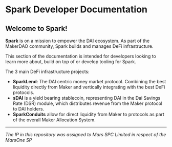# Spark Developer Documentation

## **Welcome to Spark!**

**Spark** is on a mission to empower the DAI ecosystem. As part of the MakerDAO community, Spark builds and manages DeFi infrastructure.



This section of the documentation is intended for developers looking to learn more about, build on top of or develop tooling for Spark.



The 3 main DeFi infrastructure projects:

* **SparkLend**: The DAI centric money market protocol. Combining the best liquidity directly from Maker and vertically integrating with the best DeFi protocols.
* **sDAI** is a yield bearing stablecoin, representing DAI in the Dai Savings Rate (DSR) module, which distributes revenue from the Maker protocol to DAI holders.
* **SparkConduits** allow for direct liquidity from Maker to protocols as part of the overall Maker Allocation System.

***

_The IP in this repository was assigned to Mars SPC Limited in respect of the MarsOne SP_
